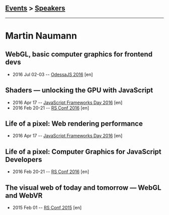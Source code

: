 ## [Events](../README.md) > [Speakers](../speakers.md)
---

# Martin Naumann

## WebGL, basic computer graphics for frontend devs
- 2016 Jul 02-03 -- [OdessaJS 2016](https://youtu.be/9VvMFz0-DKE) [en]   
## Shaders — unlocking the GPU with JavaScript
- 2016 Apr 17 -- [JavaScript Frameworks Day 2016](https://frameworksdays.com/event/js-frameworks-day-2016/review/shaders-unlocking-gpu-with-js) [en]   
- 2016 Feb 20-21 -- [RS Conf 2016](https://www.youtube.com/watch?v=dugISU2d4SM&t=2598s) [en]   
## Life of a pixel: Web rendering performance
- 2016 Apr 17 -- [JavaScript Frameworks Day 2016](https://frameworksdays.com/event/js-frameworks-day-2016/review/web-rendering-performance) [en]   
## Life of a pixel: Computer Graphics for JavaScript Developers
- 2016 Feb 20-21 -- [RS Conf 2016](https://www.youtube.com/watch?v=ocjCbVe89Kw) [en]   
## The visual web of today and tomorrow — WebGL and WebVR
- 2015 Feb 01 -- [RS Conf 2015](https://www.youtube.com/watch?v=9bhPyGVp3iA) [en]   
